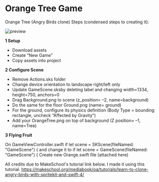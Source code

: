# Orange Tree Game

Orange Tree (Angry Birds clone) Steps (condensed steps to creating it):

![preview](https://user-images.githubusercontent.com/20372706/148615978-68cf58da-1875-41f4-adae-c722bfddf0ac.gif)

**1 Setup**

- Download assets
- Create “New Game”
- Copy assets into project

**2 Configure Scene**

- Remove Actions.sks folder
- Change device orientation to landscape right/left only 
- Update GameScene.sksby deleting label and changing width=1334, height=750, anchors=0
- Drag Background.png to scene (z_position= –2, name=background)
- Do the same for the floor Ground.png  (name= ground)
- For the ground, configure its physics definition (Body Type = bounding rectangle, uncheck “Affected by Gravity”)
- Add your OrangeTree.png on top of background (Z position= –1, name=Tree)

**3 Flying Fruit**

On GameViewController.swift  if let scene = SKScene(fileNamed: "GameScene") { and change it to if let scene = GameScene(fileNamed: "GameScene") {
Create new Orange.swift file (attached here)

All credits due to MakeSchool's tutorial link below. I made it using this tutorial.
https://makeschool.org/mediabook/oa/tutorials/learn-to-clone-angry-birds-with-spritekit-and-swift-4/
